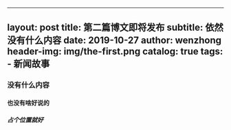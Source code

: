 
---
layout:     post
title:      第二篇博文即将发布
subtitle:   依然没有什么内容
date:       2019-10-27
author:     wenzhong
header-img: img/the-first.png
catalog: true
tags:
    - 新闻故事
---



### 没有什么内容

#### 也没有啥好说的

##### 占个位置就好
